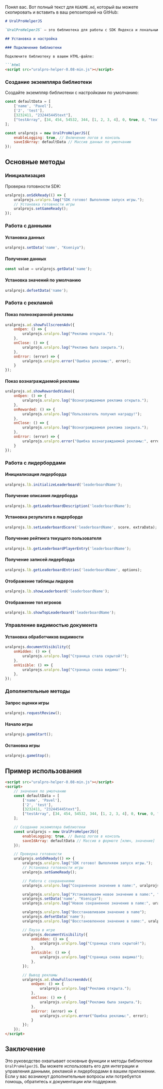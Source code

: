 Понял вас. Вот полный текст для `README.md`, который вы можете скопировать и вставить в ваш репозиторий на GitHub:

```markdown
# UralProHelperJS

`UralProHelperJS` — это библиотека для работы с SDK Яндекса и локальными данными. Она предоставляет удобные методы для инициализации, управления данными, работы с рекламой и лидербордами.

## Установка и настройка

### Подключение библиотеки

Подключите библиотеку в вашем HTML-файле:

```html
<script src="uralpro-helper-0.08-min.js"></script>
```

### Создание экземпляра библиотеки

Создайте экземпляр библиотеки с настройками по умолчанию:

```javascript
const defaultData = [
    ['name', 'Pavel'],
    ['2', 'test'],
    [3232411, "232445445text"],
    ["testArray", [34, 454, 54532, 344, [1, 2, 3, 4], 0, true, 0, "text"]],
];

const uralprojs = new UralProHelperJS({
    enableLogging: true, // Включение логов в консоль
    saveIdArray: defaultData // Массив данных по умолчанию
});
```

## Основные методы

### Инициализация

Проверка готовности SDK:

```javascript
uralprojs.onSdkReady(() => {
    uralprojs.uralpro.log("SDK готово! Выполняем запуск игры.");
    // Установка готовности игры
    uralprojs.setGameReady();
});
```

### Работа с данными

#### Установка данных

```javascript
uralprojs.setData('name', "Kseniya");
```

#### Получение данных

```javascript
const value = uralprojs.getData('name');
```

#### Установка значений по умолчанию

```javascript
uralprojs.defsetData('name');
```

### Работа с рекламой

#### Показ полноэкранной рекламы

```javascript
uralprojs.ad.showFullscreenAdv({
    onOpen: () => {
        uralprojs.uralpro.log("Реклама открыта.");
    },
    onClose: () => {
        uralprojs.uralpro.log("Реклама была закрыта.");
    },
    onError: (error) => {
        uralprojs.uralpro.error("Ошибка рекламы:", error);
    }
});
```

#### Показ вознаграждаемой рекламы

```javascript
uralprojs.ad.showRewardedVideo({
    onOpen: () => {
        uralprojs.uralpro.log("Вознаграждаемая реклама открыта.");
    },
    onRewarded: () => {
        uralprojs.uralpro.log("Пользователь получил награду!");
    },
    onClose: () => {
        uralprojs.uralpro.log("Вознаграждаемая реклама закрыта.");
    },
    onError: (error) => {
        uralprojs.uralpro.error("Ошибка вознаграждаемой рекламы:", error);
    }
});
```

### Работа с лидербордами

#### Инициализация лидерборда

```javascript
uralprojs.lb.initializeLeaderboard('leaderboardName');
```

#### Получение описания лидерборда

```javascript
uralprojs.lb.getLeaderboardDescription('leaderboardName');
```

#### Установка результата в лидерборде

```javascript
uralprojs.lb.setLeaderboardScore('leaderboardName', score, extraData);
```

#### Получение рейтинга текущего пользователя

```javascript
uralprojs.lb.getLeaderboardPlayerEntry('leaderboardName');
```

#### Получение записей лидерборда

```javascript
uralprojs.lb.getLeaderboardEntries('leaderboardName', options);
```

#### Отображение таблицы лидеров

```javascript
uralprojs.lb.showLeaderboard('leaderboardName');
```

#### Отображение топ игроков

```javascript
uralprojs.lb.showTopLeaderboard('leaderboardName');
```

### Управление видимостью документа

#### Установка обработчиков видимости

```javascript
uralprojs.documentVisibility({
    onHidden: () => {
        uralprojs.uralpro.log("Страница стала скрытой!");
    },
    onVisible: () => {
        uralprojs.uralpro.log("Страница снова видима!");
    },
});
```

### Дополнительные методы

#### Запрос оценки игры

```javascript
uralprojs.requestReview();
```

#### Начало игры

```javascript
uralprojs.gameStart();
```

#### Остановка игры

```javascript
uralprojs.gameStop();
```

## Пример использования

```html
<script src="uralpro-helper-0.08-min.js"></script>
<script>
    // значения по умолчанию
    const defaultData = [
        ['name', 'Pavel'],
        ['2', 'test'],
        [3232411, "232445445text"],
        ["testArray", [34, 454, 54532, 344, [1, 2, 3, 4], 0, true, 0, "text"]],
    ];

    // Создание экземпляра библиотеки
    const uralprojs = new UralProHelperJS({
        enableLogging: true, // Вывод логов в консоль
        saveIdArray: defaultData // Массив в формате [ключ, значение]
    });

    // Проверка готовности
    uralprojs.onSdkReady(() => {
        uralprojs.uralpro.log("SDK готово! Выполняем запуск игры.");
        // Установка готовности игры
        uralprojs.setGameReady();

        // Работа с сохранениями
        uralprojs.uralpro.log("Сохраненное значение в name:", uralprojs.getData('name'));

        uralprojs.uralpro.log("Устанавливаем новое значение в name:", "Kseniya");
        uralprojs.setData('name', "Kseniya");
        uralprojs.uralpro.log("Новое сохраненное значение в name:", uralprojs.getData('name'));

        uralprojs.uralpro.log("Восстанавливаем значение в name");
        uralprojs.defsetData('name');
        uralprojs.uralpro.log("Восстановленное значение в name:", uralprojs.getData('name'));

        // Пауза в игре
        uralprojs.documentVisibility({
            onHidden: () => {
                uralprojs.uralpro.log("Страница стала скрытой!");
            },
            onVisible: () => {
                uralprojs.uralpro.log("Страница снова видима!");
            },
        });

        // Вывод рекламы
        uralprojs.ad.showFullscreenAdv({
            onOpen: () => {
                uralprojs.uralpro.log("Реклама открыта.");
            },
            onClose: () => {
                uralprojs.uralpro.log("Реклама была закрыта.");
            },
            onError: (error) => {
                uralprojs.uralpro.error("Ошибка рекламы:", error);
            }
        });
    });
</script>
```

## Заключение

Это руководство охватывает основные функции и методы библиотеки `UralProHelperJS`. Вы можете использовать его для интеграции и управления данными, рекламой и лидербордами в вашем приложении. Если у вас возникнут дополнительные вопросы или потребуется помощь, обратитесь к документации или поддержке.
```
